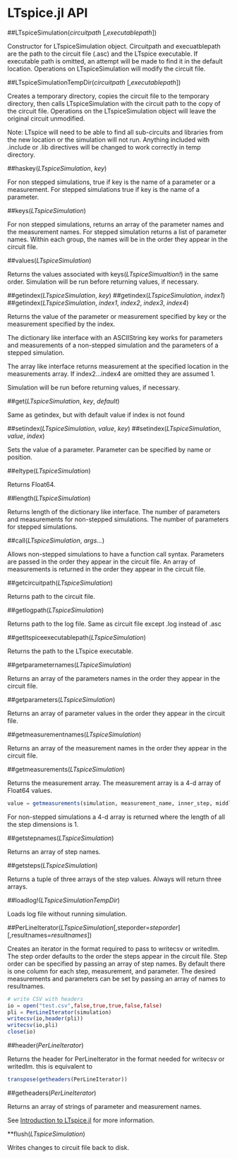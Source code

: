 # LTspice.jl API

##LTspiceSimulation(*circuitpath* [,*executablepath*])

Constructor for LTspiceSimulation object.  Circuitpath and execuatblepath are the path to the circuit file (.asc) and the LTspice executable.  If executable path is omitted, an attempt will be made to find it in the default location.  Operations on LTspiceSimulation will modify the circuit file.

##LTspiceSimulationTempDir(*circuitpath* [,*executablepath*])

Creates a temporary directory, copies the circuit file to the temporary directory, then calls LTspiceSimulation with the circuit path to the copy of the circuit file.  Operations on the LTspiceSimulation object will leave the original circuit unmodified.

Note: LTspice will need to be able to find all sub-circuits and libraries from the new location or the simulation will not run.  Anything included with .include or .lib directives will be changed to work correctly in temp directory.

##haskey(*LTspiceSimulation*, *key*)

For non stepped simulations, true if key is the name of a parameter or a measurement.  For stepped simulations true if key is the name of a parameter.

##keys(*LTspiceSimulation*)

For non stepped simulations, returns an array of the parameter names and the measurement names.  For stepped simulation returns a list of parameter names.  Within each group, the names will be in the order they appear in the circuit file.

##values(*LTspiceSimulation*)

Returns the values associated with keys(*LTspiceSimualtion!*) in the same order.  Simulation will be run before returning values, if necessary.

##getindex(*LTspiceSimulation*, *key*)
##getindex(*LTspiceSimulation*, *index1*)
##getindex(*LTspiceSimulation*, *index1*, *index2*, *index3*, *index4*)

Returns the value of the parameter or measurement specified by key or the measurement specified by the index.

The dictionary like interface with an ASCIIString key works for parameters and measurements of a non-stepped simulation and the parameters of a stepped simulation.

The array like interface returns measurement at the specified location in the measurements array.  If index2...index4 are omitted they are assumed 1.

Simulation will be run before returning values, if necessary.

##get(*LTspiceSimulation*, *key*, *default*)

Same as getindex, but with default value if index is not found

##setindex(*LTspiceSimulation*, *value*, *key*)
##setindex(*LTspiceSimulation*, *value*, *index*)

Sets the value of a parameter.  Parameter can be specified by name or position.

##eltype(*LTspiceSimulation*)

Returns Float64.

##length(*LTspiceSimulation*)

Returns length of the dictionary like interface.  The number of parameters and measurements for non-stepped simulations.  The number of parameters for stepped simulations.

##call(*LTspiceSimulation*, *args...*)

Allows non-stepped simulations to have a function call syntax.  Parameters are passed in the order they appear in the circuit file.  An array of measurements is returned in the order they appear in the circuit file.

##getcircuitpath(*LTspiceSimulation*)

Returns path to the circuit file.

##getlogpath(*LTspiceSimulation*)

Returns path to the log file.  Same as circuit file except .log instead of .asc

##getltspiceexecutablepath(*LTspiceSimulation*)

Returns the path to the LTspice executable.

##getparameternames(*LTspiceSimulation*)

Returns an array of the parameters names in the order they appear in the circuit file.

##getparameters(*LTspiceSimulation*)

Returns an array of parameter values in the order they appear in the circuit file.

##getmeasurementnames(*LTspiceSimulation*)

Returns an array of the measurement names in the order they appear in the circuit file.

##getmeasurements(*LTspiceSimulation*)

Returns the measurement array.  The measurement array is a 4-d array of Float64 values.  
 
```julia
value = getmeasurements(simulation, measurement_name, inner_step, middle_step, outer_step)
```

For non-stepped simulations a 4-d array is returned where the length of all the step dimensions is 1.

##getstepnames(*LTspiceSimulation*)

Returns an array of step names.

##getsteps(*LTspiceSimulation*)

Returns a tuple of three arrays of the step values.  Always will return three arrays.

##loadlog!(*LTspiceSimulationTempDir*)

Loads log file without running simulation.

##PerLineIterator(*LTspiceSimulation*[,steporder=*steporder*][,resultnames=*resultnames*])

Creates an iterator in the format required to pass to writecsv or writedlm.  The step order defaults to the order the steps appear in the circuit file.  Step order can be specified by passing an array of step names.  By default there is one column for each step, measurement, and parameter.  The desired measurements and parameters can be set by passing an array of names to resultnames.

```julia
# write CSV with headers
io = open("test.csv",false,true,true,false,false)
pli = PerLineIterator(simulation)
writecsv(io,header(pli))
writecsv(io,pli)
close(io)
```
##header(*PerLineIterator*)

Returns the header for PerLineIterator in the format needed for writecsv or writedlm.  this is equivalent to 
```julia
transpose(getheaders(PerLineIterator))
```

##getheaders(*PerLineIterator*)

Returns an array of strings of parameter and measurement names.


See [Introduction to LTspice.jl](https://github.com/cstook/LTspice.jl/blob/v0r4_working/doc/introduction.ipynb) for more information.

**flush(*LTspiceSimulation*)

Writes changes to circuit file back to disk.

